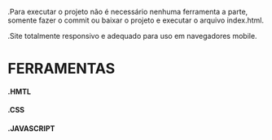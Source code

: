 .Para executar o projeto não é necessário nenhuma ferramenta a parte, somente fazer o commit ou baixar o projeto e executar o arquivo index.html.

.Site totalmente responsivo e adequado para uso em navegadores mobile.

# FERRAMENTAS

#### .HMTL
#### .CSS
#### .JAVASCRIPT

